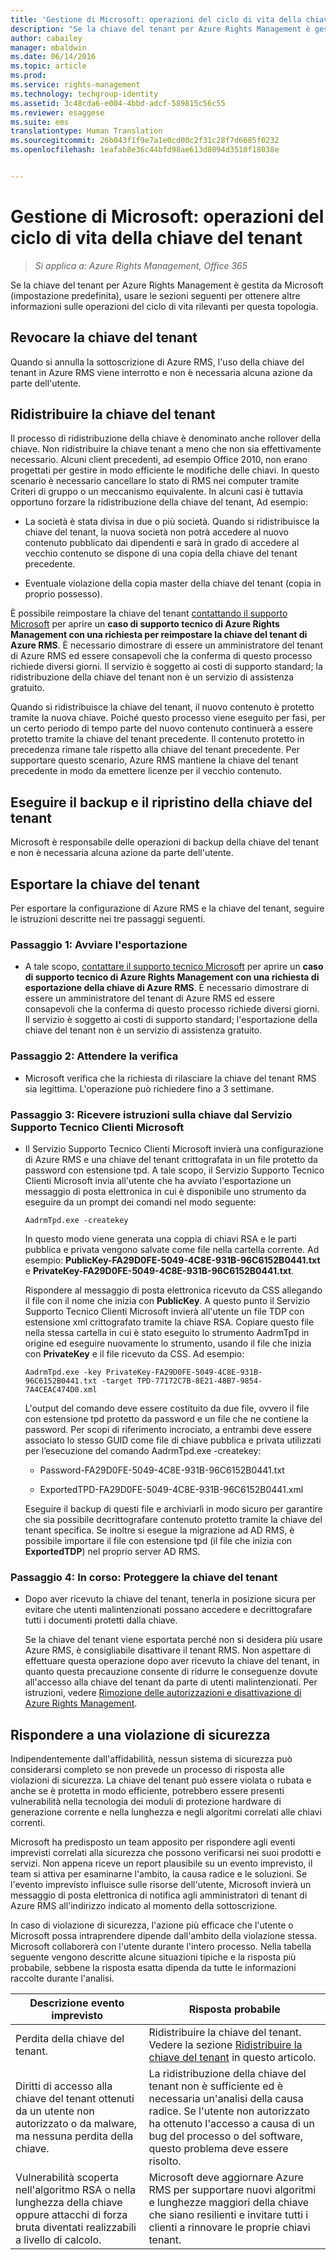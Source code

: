 ```yaml
---
title: 'Gestione di Microsoft: operazioni del ciclo di vita della chiave del tenant | Azure RMS'
description: "Se la chiave del tenant per Azure Rights Management è gestita da Microsoft (impostazione predefinita), usare le sezioni seguenti per ottenere altre informazioni sulle operazioni del ciclo di vita rilevanti per questa topologia."
author: cabailey
manager: mbaldwin
ms.date: 06/14/2016
ms.topic: article
ms.prod: 
ms.service: rights-management
ms.technology: techgroup-identity
ms.assetid: 3c48cda6-e004-4bbd-adcf-589815c56c55
ms.reviewer: esaggese
ms.suite: ems
translationtype: Human Translation
ms.sourcegitcommit: 26b043f1f9e7a1e0cd00c2f31c28f7d6685f0232
ms.openlocfilehash: 1eafab8e36c44bfd98ae613d8094d3510f18038e


---
```



# Gestione di Microsoft: operazioni del ciclo di vita della chiave del tenant

>*Si applica a: Azure Rights Management, Office 365*

Se la chiave del tenant per Azure Rights Management è gestita da Microsoft (impostazione predefinita), usare le sezioni seguenti per ottenere altre informazioni sulle operazioni del ciclo di vita rilevanti per questa topologia.

## Revocare la chiave del tenant
Quando si annulla la sottoscrizione di Azure RMS, l'uso della chiave del tenant in Azure RMS viene interrotto e non è necessaria alcuna azione da parte dell'utente.

## Ridistribuire la chiave del tenant
Il processo di ridistribuzione della chiave è denominato anche rollover della chiave. Non ridistribuire la chiave tenant a meno che non sia effettivamente necessario. Alcuni client precedenti, ad esempio Office 2010, non erano progettati per gestire in modo efficiente le modifiche delle chiavi. In questo scenario è necessario cancellare lo stato di RMS nei computer tramite Criteri di gruppo o un meccanismo equivalente. In alcuni casi è tuttavia opportuno forzare la ridistribuzione della chiave del tenant, Ad esempio:

-   La società è stata divisa in due o più società. Quando si ridistribuisce la chiave del tenant, la nuova società non potrà accedere al nuovo contenuto pubblicato dai dipendenti e sarà in grado di accedere al vecchio contenuto se dispone di una copia della chiave del tenant precedente.

-   Eventuale violazione della copia master della chiave del tenant (copia in proprio possesso).

È possibile reimpostare la chiave del tenant [contattando il supporto Microsoft](../get-started/information-support.md#to-contact-microsoft-support) per aprire un **caso di supporto tecnico di Azure Rights Management con una richiesta per reimpostare la chiave del tenant di Azure RMS**. È necessario dimostrare di essere un amministratore del tenant di Azure RMS ed essere consapevoli che la conferma di questo processo richiede diversi giorni. Il servizio è soggetto ai costi di supporto standard; la ridistribuzione della chiave del tenant non è un servizio di assistenza gratuito.

Quando si ridistribuisce la chiave del tenant, il nuovo contenuto è protetto tramite la nuova chiave. Poiché questo processo viene eseguito per fasi, per un certo periodo di tempo parte del nuovo contenuto continuerà a essere protetto tramite la chiave del tenant precedente. Il contenuto protetto in precedenza rimane tale rispetto alla chiave del tenant precedente. Per supportare questo scenario, Azure RMS mantiene la chiave del tenant precedente in modo da emettere licenze per il vecchio contenuto.

## Eseguire il backup e il ripristino della chiave del tenant
Microsoft è responsabile delle operazioni di backup della chiave del tenant e non è necessaria alcuna azione da parte dell'utente.

## Esportare la chiave del tenant
Per esportare la configurazione di Azure RMS e la chiave del tenant, seguire le istruzioni descritte nei tre passaggi seguenti.

### Passaggio 1: Avviare l'esportazione

-   A tale scopo, [contattare il supporto tecnico Microsoft](../get-started/information-support.md#to-contact-microsoft-support) per aprire un **caso di supporto tecnico di Azure Rights Management con una richiesta di esportazione della chiave di Azure RMS**. È necessario dimostrare di essere un amministratore del tenant di Azure RMS ed essere consapevoli che la conferma di questo processo richiede diversi giorni. Il servizio è soggetto ai costi di supporto standard; l'esportazione della chiave del tenant non è un servizio di assistenza gratuito.

### Passaggio 2: Attendere la verifica

-   Microsoft verifica che la richiesta di rilasciare la chiave del tenant RMS sia legittima. L'operazione può richiedere fino a 3 settimane.

### Passaggio 3: Ricevere istruzioni sulla chiave dal Servizio Supporto Tecnico Clienti Microsoft

-   Il Servizio Supporto Tecnico Clienti Microsoft invierà una configurazione di Azure RMS e una chiave del tenant crittografata in un file protetto da password con estensione tpd. A tale scopo, il Servizio Supporto Tecnico Clienti Microsoft invia all'utente che ha avviato l'esportazione un messaggio di posta elettronica in cui è disponibile uno strumento da eseguire da un prompt dei comandi nel modo seguente:

    ```
    AadrmTpd.exe -createkey
    ```
    In questo modo viene generata una coppia di chiavi RSA e le parti pubblica e privata vengono salvate come file nella cartella corrente. Ad esempio: **PublicKey-FA29D0FE-5049-4C8E-931B-96C6152B0441.txt** e **PrivateKey-FA29D0FE-5049-4C8E-931B-96C6152B0441.txt**.

    Rispondere al messaggio di posta elettronica ricevuto da CSS allegando il file con il nome che inizia con **PublicKey**. A questo punto il Servizio Supporto Tecnico Clienti Microsoft invierà all'utente un file TDP con estensione xml crittografato tramite la chiave RSA. Copiare questo file nella stessa cartella in cui è stato eseguito lo strumento AadrmTpd in origine ed eseguire nuovamente lo strumento, usando il file che inizia con **PrivateKey** e il file ricevuto da CSS. Ad esempio:

    ```
    AadrmTpd.exe -key PrivateKey-FA29D0FE-5049-4C8E-931B-96C6152B0441.txt -target TPD-77172C7B-8E21-48B7-9854-7A4CEAC474D0.xml
    ```
    L'output del comando deve essere costituito da due file, ovvero il file con estensione tpd protetto da password e un file che ne contiene la password. Per scopi di riferimento incrociato, a entrambi deve essere associato lo stesso GUID come file di chiave pubblica e privata utilizzati per l’esecuzione del comando AadrmTpd.exe -createkey:

    -   Password-FA29D0FE-5049-4C8E-931B-96C6152B0441.txt

    -   ExportedTPD-FA29D0FE-5049-4C8E-931B-96C6152B0441.xml

    Eseguire il backup di questi file e archiviarli in modo sicuro per garantire che sia possibile decrittografare contenuto protetto tramite la chiave del tenant specifica. Se inoltre si esegue la migrazione ad AD RMS, è possibile importare il file con estensione tpd (il file che inizia con **ExportedTDP**) nel proprio server AD RMS.

### Passaggio 4: In corso: Proteggere la chiave del tenant

-   Dopo aver ricevuto la chiave del tenant, tenerla in posizione sicura per evitare che utenti malintenzionati possano accedere e decrittografare tutti i documenti protetti dalla chiave.

    Se la chiave del tenant viene esportata perché non si desidera più usare Azure RMS, è consigliabile disattivare il tenant RMS. Non aspettare di effettuare questa operazione dopo aver ricevuto la chiave del tenant, in quanto questa precauzione consente di ridurre le conseguenze dovute all'accesso alla chiave del tenant da parte di utenti malintenzionati. Per istruzioni, vedere [Rimozione delle autorizzazioni e disattivazione di Azure Rights Management](decommission-deactivate.md).

## Rispondere a una violazione di sicurezza
Indipendentemente dall'affidabilità, nessun sistema di sicurezza può considerarsi completo se non prevede un processo di risposta alle violazioni di sicurezza. La chiave del tenant può essere violata o rubata e anche se è protetta in modo efficiente, potrebbero essere presenti vulnerabilità nella tecnologia dei moduli di protezione hardware di generazione corrente e nella lunghezza e negli algoritmi correlati alle chiavi correnti.

Microsoft ha predisposto un team apposito per rispondere agli eventi imprevisti correlati alla sicurezza che possono verificarsi nei suoi prodotti e servizi. Non appena riceve un report plausibile su un evento imprevisto, il team si attiva per esaminarne l'ambito, la causa radice e le soluzioni. Se l'evento imprevisto influisce sulle risorse dell'utente, Microsoft invierà un messaggio di posta elettronica di notifica agli amministratori di tenant di Azure RMS all'indirizzo indicato al momento della sottoscrizione.

In caso di violazione di sicurezza, l'azione più efficace che l'utente o Microsoft possa intraprendere dipende dall'ambito della violazione stessa. Microsoft collaborerà con l'utente durante l'intero processo. Nella tabella seguente vengono descritte alcune situazioni tipiche e la risposta più probabile, sebbene la risposta esatta dipenda da tutte le informazioni raccolte durante l'analisi.

|Descrizione evento imprevisto|Risposta probabile|
|------------------------|-------------------|
|Perdita della chiave del tenant.|Ridistribuire la chiave del tenant. Vedere la sezione [Ridistribuire la chiave del tenant](operations-microsoft-managed-tenant-key.md#re-key-your-tenant-key) in questo articolo.|
|Diritti di accesso alla chiave del tenant ottenuti da un utente non autorizzato o da malware, ma nessuna perdita della chiave.|La ridistribuzione della chiave del tenant non è sufficiente ed è necessaria un'analisi della causa radice. Se l'utente non autorizzato ha ottenuto l'accesso a causa di un bug del processo o del software, questo problema deve essere risolto.|
|Vulnerabilità scoperta nell'algoritmo RSA o nella lunghezza della chiave oppure attacchi di forza bruta diventati realizzabili a livello di calcolo.|Microsoft deve aggiornare Azure RMS per supportare nuovi algoritmi e lunghezze maggiori della chiave che siano resilienti e invitare tutti i clienti a rinnovare le proprie chiavi tenant.|





<!--HONumber=Aug16_HO4-->


